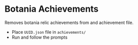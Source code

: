 # Botania Achievements
Removes botania relic achievements from and achievement file.

- Place `UUID.json` file in `achievements/`
- Run and follow the prompts

